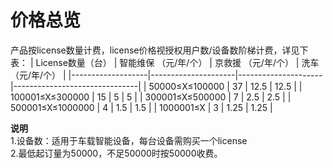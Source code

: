 # 价格总览

产品按license数量计费，license价格视授权用户数/设备数阶梯计费，详见下表：
| License数量（台） | 智能维保 （元/年/个） | 京救援 （元/年/个） | 洗车 （元/年/个） |
|-------------------|---------------------|---------------------|-------------------------------|
| 50000≤X≤100000    | 37                | 12.5                | 12.5                          |
| 100001≤X≤300000    | 15                | 5                | 5                          |
| 300001≤X≤500000          | 7                | 2.5                | 2.5                          |
| 500001≤X≤1000000          | 4                | 1.5                | 1.5                          |
| 1000001≤X          | 3                | 1.25                | 1.25                          |


**说明**   
1.设备数：适用于车载智能设备，每台设备需购买一个license   
2.最低起订量为50000，不足50000时按50000收费。 
